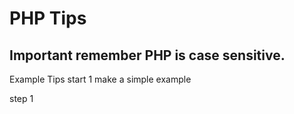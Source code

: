 # PHP Tips

## Important remember PHP is case sensitive.

Example  Tips
start 1
make a simple example

step 1

